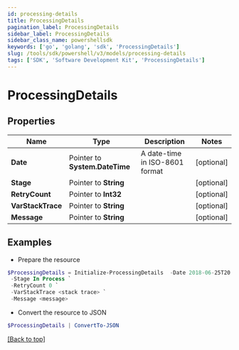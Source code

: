 ```yaml
---
id: processing-details
title: ProcessingDetails
pagination_label: ProcessingDetails
sidebar_label: ProcessingDetails
sidebar_class_name: powershellsdk
keywords: ['go', 'golang', 'sdk', 'ProcessingDetails'] 
slug: /tools/sdk/powershell/v3/models/processing-details
tags: ['SDK', 'Software Development Kit', 'ProcessingDetails']
---
```



# ProcessingDetails

## Properties

Name | Type | Description | Notes
------------ | ------------- | ------------- | -------------
**Date** |  Pointer to **System.DateTime** | A date-time in ISO-8601 format | [optional] 
**Stage** |  Pointer to **String** |  | [optional] 
**RetryCount** |  Pointer to **Int32** |  | [optional] 
**VarStackTrace** |  Pointer to **String** |  | [optional] 
**Message** |  Pointer to **String** |  | [optional] 

## Examples

- Prepare the resource
```powershell
$ProcessingDetails = Initialize-ProcessingDetails  -Date 2018-06-25T20:22:28.104Z `
 -Stage In Process `
 -RetryCount 0 `
 -VarStackTrace <stack trace> `
 -Message <message>
```

- Convert the resource to JSON
```powershell
$ProcessingDetails | ConvertTo-JSON
```


[[Back to top]](#) 

